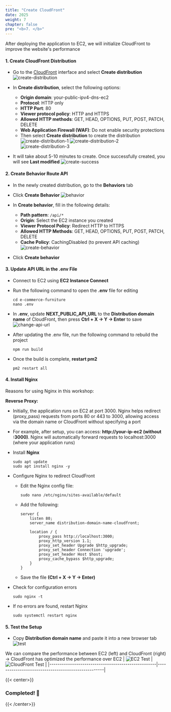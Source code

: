 ```yaml
---
title: "Create CloudFront"
date: 2025
weight: 7
chapter: false
pre: "<b>7. </b>"
---
```


After deploying the application to EC2, we will initialize CloudFront to improve the website's performance

#### 1. Create CloudFront Distribution

- Go to the [CloudFront](https://us-east-1.console.aws.amazon.com/cloudfront/v4/home#/distributions) interface and select **Create distribution**
  ![create-distribution](/images/7-create-cloudfront/7.create-distribution.png)

- In **Create distribution**, select the following options:

  - **Origin domain**: your-public-ipv4-dns-ec2
  - **Protocol**: HTTP only
  - **HTTP Port**: 80
  - **Viewer protocol policy**: HTTP and HTTPS
  - **Allowed HTTP methods**: GET, HEAD, OPTIONS, PUT, POST, PATCH, DELETE
  - **Web Application Firewall (WAF)**: Do not enable security protections
  - Then select **Create distribution** to create the distribution
    ![create-distribution-1](/images/7-create-cloudfront/7.1.png)
    ![create-distribution-2](/images/7-create-cloudfront/7.2.png)
    ![create-distribution-3](/images/7-create-cloudfront/7.3.png)

- It will take about 5-10 minutes to create. Once successfully created, you will see **Last modified**
  ![create-success](/images/7-create-cloudfront/7.4.png)

#### 2. Create Behavior Route API

- In the newly created distribution, go to the **Behaviors** tab
- Click **Create Behavior**
  ![behavior](/images/7-create-cloudfront/7.behavior.png)

- In **Create behavior**, fill in the following details:

  - **Path pattern**: `/api/*`
  - **Origin**: Select the EC2 instance you created
  - **Viewer Protocol Policy**: Redirect HTTP to HTTPS
  - **Allowed HTTP Methods**: GET, HEAD, OPTIONS, PUT, POST, PATCH, DELETE
  - **Cache Policy**: CachingDisabled (to prevent API caching)
    ![create-behavior](/images/7-create-cloudfront/7.create-behavior.png)

- Click **Create behavior**

#### 3. Update API URL in the .env File

- Connect to EC2 using **EC2 Instance Connect**
- Run the following command to open the **.env** file for editing
  ```shell
  cd e-commerce-furniture
  nano .env
  ```
- In **.env**, update **NEXT_PUBLIC_API_URL** to the **Distribution domain name** of CloudFront, then press **Ctrl + X -> Y -> Enter** to save
  ![change-api-url](/images/7-create-cloudfront/7.change-api-url.png)

- After updating the .env file, run the following command to rebuild the project

  ```shell
  npm run build
  ```

- Once the build is complete, **restart pm2**
  ```shell
  pm2 restart all
  ```

#### 4. Install Nginx

Reasons for using Nginx in this workshop:

**Reverse Proxy:**

- Initially, the application runs on EC2 at port 3000. Nginx helps redirect (proxy_pass) requests from ports 80 or 443 to 3000, allowing access via the domain name or CloudFront without specifying a port
- For example, after setup, you can access: **http://your-ip-ec2 (without :3000)**. Nginx will automatically forward requests to localhost:3000 (where your application runs)

- Install **Nginx**

  ```shell
  sudo apt update
  sudo apt install nginx -y
  ```

- Configure Nginx to redirect CloudFront

  - Edit the Nginx config file:

    ```shell
    sudo nano /etc/nginx/sites-available/default
    ```

  - Add the following:

    ```shell
    server {
        listen 80;
        server_name distribution-domain-name-cloudfront;

        location / {
            proxy_pass http://localhost:3000;
            proxy_http_version 1.1;
            proxy_set_header Upgrade $http_upgrade;
            proxy_set_header Connection 'upgrade';
            proxy_set_header Host $host;
            proxy_cache_bypass $http_upgrade;
        }
    }
    ```

  - Save the file **(Ctrl + X → Y → Enter)**

- Check for configuration errors

  ```shell
  sudo nginx -t
  ```

- If no errors are found, restart Nginx

  ```shell
  sudo systemctl restart nginx
  ```

#### 5. Test the Setup

- Copy **Distribution domain name** and paste it into a new browser tab
  ![test](/images/7-create-cloudfront/7.test.png)

We can compare the performance between EC2 (left) and CloudFront (right) -> CloudFront has optimized the performance over EC2
| ![EC2 Test](/images/7-create-cloudfront/7.ec2.png) | ![CloudFront Test](/images/7-create-cloudfront/7.cloudfront-test2.png) |
|----------------------------------------------------|----------------------------------------------------|

{{< center>}}

### **Completed! 🚀**

{{< /center>}}

